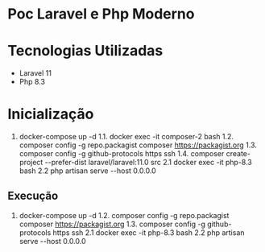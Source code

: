 # Poc Laravel e Php Moderno

# Tecnologias Utilizadas

- Laravel 11
- Php 8.3

# Inicialização

1. docker-compose up -d
1.1. docker exec -it composer-2 bash
1.2. composer config -g repo.packagist composer https://packagist.org
1.3. composer config -g github-protocols https ssh
1.4. composer create-project --prefer-dist laravel/laravel:11.0 src
2.1 docker exec -it php-8.3 bash 
2.2 php artisan serve --host 0.0.0.0

## Execução

1. docker-compose up -d
1.2. composer config -g repo.packagist composer https://packagist.org
1.3. composer config -g github-protocols https ssh
2.1 docker exec -it php-8.3 bash 
2.2 php artisan serve --host 0.0.0.0

